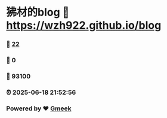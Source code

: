 # 狒材的blog :link: https://wzh922.github.io/blog 
### :page_facing_up: [22](https://wzh922.github.io/blog/tag.html) 
### :speech_balloon: 0 
### :hibiscus: 93100 
### :alarm_clock: 2025-06-18 21:52:56 
### Powered by :heart: [Gmeek](https://github.com/Meekdai/Gmeek)
